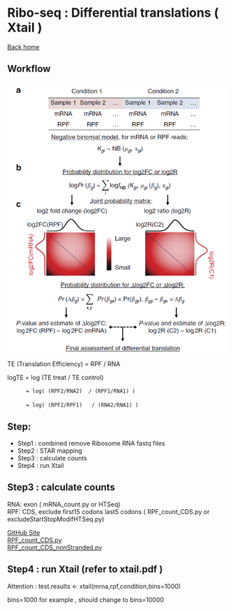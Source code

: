 # Ribo-seq : Differential translations ( Xtail )
[Back home](../README.md)

## Workflow
![Workflow](../image/a2.te.png)

TE (Translation Efficiency) = RPF / RNA

logTE = log (TE treat / TE control) 

          = log( (RPF2/RNA2)  / (RPF1/RNA1) )               

          = log( (RPF2/RPF1)   / (RNA2/RNA1) )

## Step:

* Step1 :  combined remove Ribosome RNA fastq files
* Step2 :  STAR mapping
* Step3 :  calculate counts
* Step4 :  run Xtail

## Step3 :  calculate counts   
RNA:  exon  ( mRNA_count.py  or HTSeq)  
RPF:  CDS, exclude first15 codons last5 codons  ( RPF_count_CDS.py or excludeStartStopModifHTSeq.py)  

[GitHub Site](https://github.com/zhengtaoxiao/RPF-count-CDS)  
[RPF_count_CDS.py](RPF_count_CDS.py)  
[RPF_count_CDS_nonStranded.py](RPF_count_CDS_nonStranded.py)  

## Step4 :  run Xtail  (refer to xtail.pdf )   
Attention : test.results <- xtail(mrna,rpf,condition,bins=1000)  

bins=1000 for example , should change to bins=10000  








